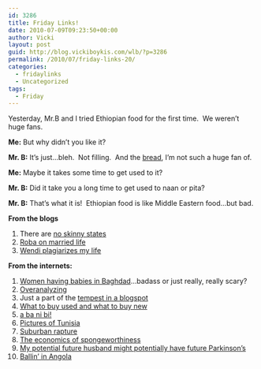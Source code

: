 ```yaml
---
id: 3286
title: Friday Links!
date: 2010-07-09T09:23:50+00:00
author: Vicki
layout: post
guid: http://blog.vickiboykis.com/wlb/?p=3286
permalink: /2010/07/friday-links-20/
categories:
  - fridaylinks
  - Uncategorized
tags:
  - Friday
---
```

Yesterday, Mr.B and I tried Ethiopian food for the first time.  We weren&#8217;t huge fans.

**Me:** But why didn&#8217;t you like it?
  
**Mr. B:** It&#8217;s just&#8230;bleh.  Not filling.  And the [bread](http://en.wikipedia.org/wiki/Injera), I&#8217;m not such a huge fan of.
  
**Me:** Maybe it takes some time to get used to it?
  
**Mr. B:** Did it take you a long time to get used to naan or pita?
  
**Mr. B:** That&#8217;s what it is!  Ethiopian food is like Middle Eastern food&#8230;but bad.

**From the blogs**

  1. There are [no skinny states](http://shamaniceconomist.blogspot.com/2010/07/no-skinny-states.html)
  2. [Roba on married life](http://andfaraway.net/blog/2010/07/06/hows-married-life/?utm_source=feedburner&utm_medium=feed&utm_campaign=Feed%3A+AndFarAway+%28And+Far+Away%29)
  3. [Wendi plagiarizes my life](http://wendiaarons.com/2010/07/grandma-in-waiting.html)

**From the internets:** 

  1. [Women having babies in Baghdad](http://www.npr.org/templates/story/story.php?storyId=128061606)&#8230;badass or just really, really scary?
  2. [Overanalyzing](http://stuffnoonetoldme.blogspot.com/2010/07/30.html?utm_source=feedburner&utm_medium=feed&utm_campaign=Feed%3A+StuffNoOneToldMeButILearnedAnyway+%28Stuff+No+One+Told+Me+%28+but+I+learned+anyway+%29%29)
  3. Just a part of the [tempest in a blogspot](http://www.slate.com/id/2259434/?from=rss)
  4. [What to buy used and what to buy new](http://www.getrichslowly.org/blog/2010/07/06/what-should-you-buy-used-what-should-you-buy-new/)
  5. [a ba ni bi!](http://www.tabletmag.com/life-and-religion/38317/dance-fever/?utm_source=rss&utm_medium=rss&utm_campaign=dance-fever)
  6. [Pictures of Tunisia](http://s3.photobucket.com/albums/y99/prophet_od/Landscapes%20and%20urban/Tunisia%20Street/)
  7. [Suburban rapture](http://www.nytimes.com/2008/12/28/books/review/Bellafante-t.html?_r=2)
  8. [The economics of spongeworthiness](http://freakonomics.blogs.nytimes.com/2010/07/07/the-economics-of-spongeworthiness/?utm_source=twitterfeed&utm_medium=twitter)
  9. [My potential future husband might potentially have future Parkinson&#8217;s](http://www.wired.com/magazine/2010/06/ff_sergeys_search/?mbid=wir_newsltr)
 10. [Ballin&#8217; in Angola](http://news.yahoo.com/s/nm/us_angola_costs)